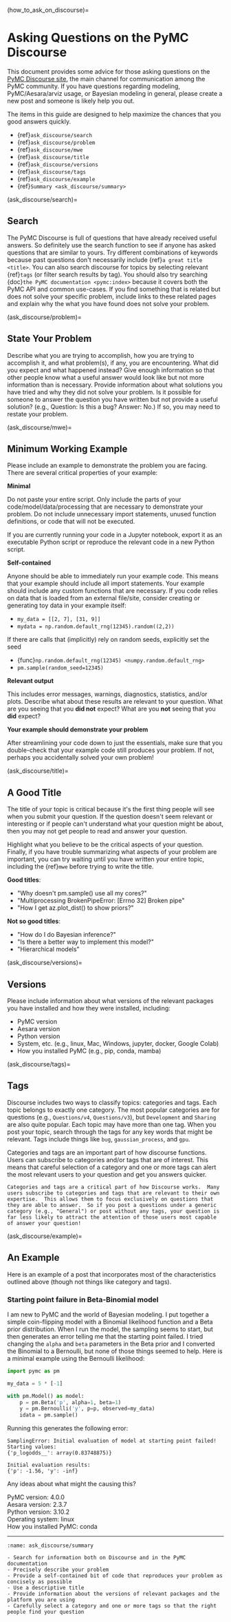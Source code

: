 (how_to_ask_on_discourse)=
# Asking Questions on the PyMC Discourse

This document provides some advice for those asking questions on the [PyMC Discourse site](https://discourse.pymc.io/), the main channel for communication among the PyMC community.  If you have questions regarding modeling, PyMC/Aesara/arviz usage, or Bayesian modeling in general, please create a new post and someone is likely help you out.

The items in this guide are designed to help maximize the chances that you good answers quickly.

- {ref}`ask_discourse/search`
- {ref}`ask_discourse/problem`
- {ref}`ask_discourse/mwe`
- {ref}`ask_discourse/title`
- {ref}`ask_discourse/versions`
- {ref}`ask_discourse/tags`
- {ref}`ask_discourse/example`
- {ref}`Summary <ask_discourse/summary>`

(ask_discourse/search)=
## Search

The PyMC Discourse is full of questions that have already received useful answers.  So definitely use the search function to see if anyone has asked questions that are similar to yours.  Try different combinations of keywords because past questions don't necessarily include {ref}`a great title <title>`.  You can also search discourse for topics by selecting relevant {ref}`tags` (or filter search results by tag).  You should also try searching {doc}`the PyMC documentation <pymc:index>` because it covers both the PyMC API and common use-cases.  If you find something that is related but does not solve your specific problem, include links to these related pages and explain why the what you have found does not solve your problem.


(ask_discourse/problem)=
## State Your Problem
Describe what you are trying to accomplish, how you are trying to accomplish it, and what problem(s), if any, you are encountering.  What did you expect and what happened instead?  Give enough information so that other people know what a useful answer would look like but not more information than is necessary.  Provide information about what solutions you have tried and why they did not solve your problem.  Is it possible for someone to answer the question you have written but not provide a useful solution? (e.g., Question: Is this a bug? Answer: No.)  If so, you may need to restate your problem.

(ask_discourse/mwe)=
## Minimum Working Example
Please include an example to demonstrate the problem you are facing.  There are several critical properties of your example:

**Minimal**

Do not paste your entire script.  Only include the parts of your code/model/data/processing that are necessary to demonstrate your problem.  Do not include unnecessary import statements, unused function definitions, or code that will not be executed.

If you are currently running your code in a Jupyter notebook, export it as an executable Python script or reproduce the relevant code in a new Python script.

**Self-contained**

Anyone should be able to immediately run your example code.  This means that your example should include all import statements.  Your example should include any custom functions that are necessary.  If you code relies on data that is loaded from an external file/site, consider creating or generating toy data in your example itself:
  - `my_data = [[2, 7], [31, 9]]`
  - `mydata = np.random.default_rng(12345).random((2,2))`

If there are calls that (implicitly) rely on random seeds, explicitly set the seed
  - {func}`np.random.default_rng(12345) <numpy.random.default_rng>`
  - `pm.sample(random_seed=12345)`

**Relevant output**

This includes error messages, warnings, diagnostics, statistics, and/or plots.  Describe what about these results are relevant to your question.  What are you seeing that you **did not** expect?  What are you **not** seeing that you **did** expect?

**Your example should demonstrate your problem**

After streamlining your code down to just the essentials, make sure that you double-check that your example code still produces your problem.  If not, perhaps you accidentally solved your own problem!


(ask_discourse/title)=
## A Good Title
The title of your topic is critical because it's the first thing people will see when you submit your question.  If the question doesn't seem relevant or interesting or if people can't understand what your question might be about, then you may not get people to read and answer your question.

Highlight what you believe to be the critical aspects of your question.  Finally, if you have trouble summarizing what aspects of your problem are important, you can try waiting until you have written your entire topic, including the {ref}`mwe` before trying to write the title.

**Good titles**:
- "Why doesn't pm.sample() use all my cores?"
- "Multiprocessing BrokenPipeError: [Errno 32] Broken pipe"
- "How I get az.plot_dist() to show priors?"

**Not so good titles**:
- "How do I do Bayesian inference?"
- "Is there a better way to implement this model?"
- "Hierarchical models"


(ask_discourse/versions)=
## Versions
Please include information about what versions of the relevant packages you have installed and how they were installed, including:

- PyMC version
- Aesara version
- Python version
- System, etc. (e.g., linux, Mac, Windows, jupyter, docker, Google Colab)
- How you installed PyMC (e.g., pip, conda, mamba)


(ask_discourse/tags)=
## Tags
Discourse includes two ways to classify topics: categories and tags.  Each topic belongs to exactly one category.  The most popular categories are for questions (e.g., `Questions/v4`, `Questions/v3`), but `Development` and `Sharing` are also quite popular.  Each topic may have more than one tag.  When you post your topic, search through the tags for any key words that might be relevant.  Tags include things like `bug`, `gaussian_process`, and `gpu`.

Categories and tags are an important part of how discourse functions.  Users can subscribe to categories and/or tags that are of interest.  This means that careful selection of a category and one or more tags can alert the most relevant users to your question and get you answers quicker.

```{important}
Categories and tags are a critical part of how Discourse works.  Many users subscribe to categories and tags that are relevant to their own expertise.  This allows them to focus exclusively on questions that they are able to answer.  So if you post a questions under a generic category (e.g., "General") or post without any tags, your question is far less likely to attract the attention of those users most capable of answer your question!
```

(ask_discourse/example)=
## An Example
Here is an example of a post that incorporates most of the characteristics outlined above (though not things like category and tags).  

### Starting point failure in Beta-Binomial model
I am new to PyMC and the world of Bayesian modeling.  I put together a simple coin-flipping model with a Binomial likelihood function and a Beta prior distribution.  When I run the model, the sampling seems to start, but then generates an error telling me that the starting point failed.    I tried changing the `alpha` and `beta` parameters in the Beta prior and I converted the Binomial to a Bernoulli, but none of those things seemed to help.   Here is a minimal example using the Bernoulli likelihood:

```python
import pymc as pm

my_data = 5 * [-1]

with pm.Model() as model:
    p = pm.Beta('p', alpha=1, beta=1)
    y = pm.Bernoulli('y', p=p, observed=my_data)
    idata = pm.sample()
```

Running this generates the following error:

```
SamplingError: Initial evaluation of model at starting point failed!
Starting values:
{'p_logodds__': array(0.83748875)}

Initial evaluation results:
{'p': -1.56, 'y': -inf}
```

Any ideas about what might the causing this?

PyMC version: 4.0.0\
Aesara version: 2.3.7\
Python version: 3.10.2\
Operating system: linux\
How you installed PyMC: conda

---

```{admonition} Summary
:name: ask_discourse/summary

- Search for information both on Discourse and in the PyMC documentation
- Precisely describe your problem
- Provide a self-contained bit of code that reproduces your problem as concisely as possible
- Use a descriptive title
- Provide information about the versions of relevant packages and the platform you are using
- Carefully select a category and one or more tags so that the right people find your question
```


